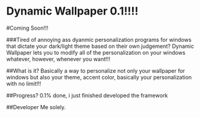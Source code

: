 # Dynamic Wallpaper 0.1!!!!

#Coming Soon!!!

###Tired of annoying ass dyanmic personalization programs for windows that dictate your dark/light theme based on their own judgement? Dynamic Wallpaper lets you to modify all of the personalization on your windows whatever, however, whenever you want!!!

##What is it?
Basically a way to personalize not only your wallpaper for windows but also your theme, accent color, basically your personalization with no limit!!!

##Progress?
0.1% done, i just finished developed the framework

##Developer
Me solely.
